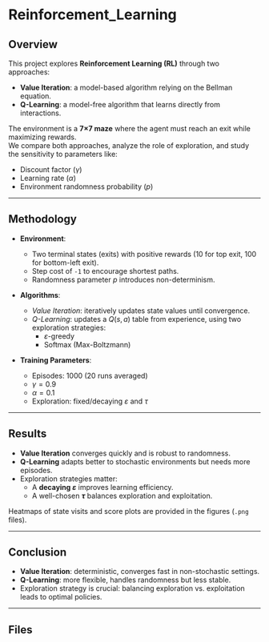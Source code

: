 # Reinforcement_Learning

## Overview
This project explores **Reinforcement Learning (RL)** through two approaches:  
- **Value Iteration**: a model-based algorithm relying on the Bellman equation.  
- **Q-Learning**: a model-free algorithm that learns directly from interactions.  

The environment is a **7×7 maze** where the agent must reach an exit while maximizing rewards.  
We compare both approaches, analyze the role of exploration, and study the sensitivity to parameters like:  
- Discount factor ($\gamma$)  
- Learning rate ($\alpha$)  
- Environment randomness probability ($p$)  

---

## Methodology
- **Environment**:  
  - Two terminal states (exits) with positive rewards (10 for top exit, 100 for bottom-left exit).  
  - Step cost of `-1` to encourage shortest paths.  
  - Randomness parameter $p$ introduces non-determinism.  

- **Algorithms**:  
  - *Value Iteration*: iteratively updates state values until convergence.  
  - *Q-Learning*: updates a $Q(s,a)$ table from experience, using two exploration strategies:  
    - $\varepsilon$-greedy  
    - Softmax (Max-Boltzmann)  

- **Training Parameters**:  
  - Episodes: 1000 (20 runs averaged)  
  - $\gamma = 0.9$  
  - $\alpha = 0.1$  
  - Exploration: fixed/decaying $\varepsilon$ and $\tau$  

---

## Results
- **Value Iteration** converges quickly and is robust to randomness.  
- **Q-Learning** adapts better to stochastic environments but needs more episodes.  
- Exploration strategies matter:  
  - A **decaying $\varepsilon$** improves learning efficiency.  
  - A well-chosen **$\tau$** balances exploration and exploitation.  

Heatmaps of state visits and score plots are provided in the figures (`.png` files).  

---

## Conclusion
- **Value Iteration**: deterministic, converges fast in non-stochastic settings.  
- **Q-Learning**: more flexible, handles randomness but less stable.  
- Exploration strategy is crucial: balancing exploration vs. exploitation leads to optimal policies.  

---

## Files
 
